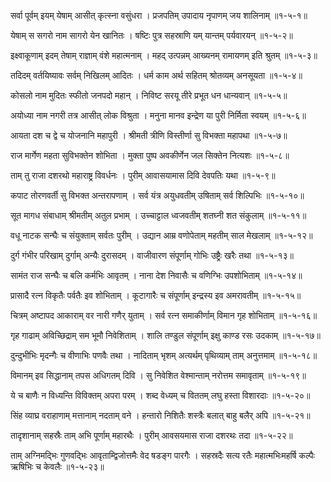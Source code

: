सर्वा पूर्वम् इयम् येषाम् आसीत् कृत्स्ना वसुंधरा ।
प्रजपतिम् उपादाय नृपाणम् जय शालिनाम् ॥१-५-१॥

येषाम् स सगरो नाम सागरो येन खानितः ।
षष्टिः पुत्र सहस्राणि यम् यान्तम् पर्यवारयन् ॥१-५-२॥

इक्ष्वाकूणाम् इदम् तेषाम् राज्ञाम् वंशे महात्मनाम् ।
महद् उत्पन्नम् आख्यनम् रामायणम् इति श्रुतम् ॥१-५-३॥

तदिदम् वर्तयिष्यावः सर्वम् निखिलम् आदितः ।
धर्म काम अर्थ सहितम् श्रोतव्यम् अनसूयता ॥१-५-४॥

कोसलो नाम मुदितः स्फीतो जनपदो महान् ।
निविष्ट सरयू तीरे प्रभूत धन धान्यवान् ॥१-५-५॥

अयोध्या नाम नगरी तत्र आसीत् लोक विश्रुता ।
मनुना मानव इन्द्रेण या पुरी निर्मिता स्वयम् ॥१-५-६॥

आयता दश च द्वे च योजनानि महापुरी ।
श्रीमती त्रीणि विस्तीर्णा सु विभक्ता महापथा ॥१-५-७॥

राज मार्गेण महता सुविभक्तेन शोभिता ।
मुक्ता पुष्प अवकीर्णेन जल सिक्तेन नित्यशः ॥१-५-८॥

ताम् तु राजा दशरथो महाराष्ट्र विवर्धनः ।
पुरीम् आवासयामास दिवि देवपतिः यथा ॥१-५-९॥

कपाट तोरणवर्ती सु विभक्त अन्तरापणाम् ।
सर्व यंत्र अयुधवतीम् उषिताम् सर्व शिल्पिभिः ॥१-५-१०॥

सूत मागध संबाधाम् श्रीमतीम् अतुल प्रभाम् ।
उच्चाट्टाल ध्वजवतीम् शतघ्नी शत संकुलाम् ॥१-५-११॥

वधू नाटक सन्घैः च संयुक्ताम् सर्वतः पुरीम् ।
उद्यान आम्र वणोपेताम् महतीम् साल मेखलाम् ॥१-५-१२॥

दुर्ग गंभीर परिखाम् दुर्गाम् अन्यैः दुरासदम् ।
वाजीवारण संपूर्णाम् गोभिः उष्ट्रैः खरैः तथा ॥१-५-१३॥

सामंत राज सन्घैः च बलि कर्मभिः आवृतम् ।
नाना देश निवासैः च वणिग्भिः उपशोभिताम् ॥१-५-१४॥

प्रासादै रत्न विकृतैः पर्वतैः इव शोभिताम् ।
कूटागारैः च संपूर्णाम् इन्द्रस्य इव अमरावतीम् ॥१-५-१५॥

चित्रम् अष्टापद आकाराम् वर नारी गणैर् युताम् ।
सर्व रत्न समाकीर्णाम् विमान गृह शोभिताम् ॥१-५-१६॥

गृह गाढाम् अविच्छिद्राम् सम भूमौ निवेशिताम् ।
शालि तण्डुल संपूर्णाम् इक्षु काण्ड रसः उदकाम् ॥१-५-१७॥

दुन्दुभीभिः मृदन्गैः च वीणाभिः पणवैः तथा ।
नादिताम् भृशम् अत्यर्थम् पृथिव्याम् ताम् अनुत्तमाम् ॥१-५-१८॥

विमानम् इव सिद्धानाम् तपस अधिगतम् दिवि ।
सु निवेशित वेश्मान्ताम् नरोत्तम समावृताम् ॥१-५-१९॥

ये च बाणैः न विध्यन्ति विविक्तम् अपरा परम् ।
शब्द वेध्यम् च विततम् लघु हस्ता विशारदाः ॥१-५-२०॥

सिंह व्याघ्र वराहाणाम् मत्तानाम् नदताम् वने ।
हन्तारो निशितैः शस्त्रैः बलात् बाहु बलैर् अपि ॥१-५-२१॥

तादृशानाम् सहस्रैः ताम् अभि पूर्णाम् महारथैः ।
पुरीम् आवसयमास राजा दशरथः तदा ॥१-५-२२॥

ताम् अग्निमद्भिः गुणवद्भिः आवृताम्द्विजोत्तमैः वेद षडङ्ग पारगैः ।
सहस्रदैः सत्य रतैः महात्मभिःमहर्षि कल्पैः ऋषिभिः च केवलैः ॥१-५-२३॥

